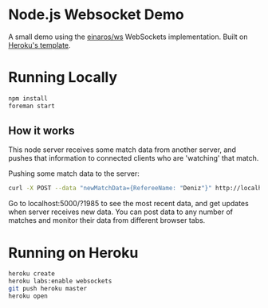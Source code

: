# Node.js Websocket Demo

A small demo using the [einaros/ws](http://einaros.github.io/ws/) WebSockets implementation. Built on [Heroku's template](https://github.com/heroku-examples/node-ws-test).

# Running Locally

``` bash
npm install
foreman start
```

## How it works

This node server receives some match data from another server, and pushes that information to connected clients who are 'watching' that match.

Pushing some match data to the server:
``` bash
curl -X POST --data "newMatchData={RefereeName: "Deniz"}" http://localhost:5000/match/1985
```

Go to localhost:5000/?1985 to see the most recent data, and get updates when server receives new data. 
You can post data to any number of matches and monitor their data from different browser tabs.

# Running on Heroku

``` bash
heroku create
heroku labs:enable websockets
git push heroku master
heroku open
```
